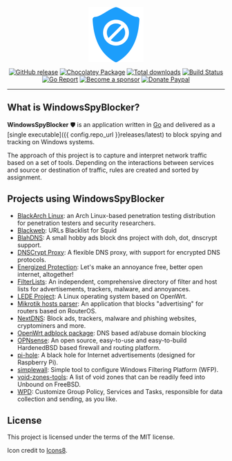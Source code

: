 <img src="assets/logo.png" alt="ddns-route53" width="128px" style="display: block; margin-left: auto; margin-right: auto"/>

<p align="center">
  <a href="https://github.com/crazy-max/WindowsSpyBlocker/releases/latest"><img src="https://img.shields.io/github/release/crazy-max/WindowsSpyBlocker.svg?style=flat-square" alt="GitHub release"></a>
  <a href="https://chocolatey.org/packages/windowsspyblocker"><img src="https://img.shields.io/chocolatey/v/windowsspyblocker?style=flat-square" alt="Chocolatey Package"></a>
  <a href="https://github.com/crazy-max/WindowsSpyBlocker/releases/latest"><img src="https://img.shields.io/github/downloads/crazy-max/WindowsSpyBlocker/total.svg?style=flat-square" alt="Total downloads"></a>
  <a href="https://github.com/crazy-max/WindowsSpyBlocker/actions?workflow=build"><img src="https://img.shields.io/github/workflow/status/crazy-max/WindowsSpyBlocker/build?label=build&logo=github&style=flat-square" alt="Build Status"></a>
  <br /><a href="https://goreportcard.com/report/github.com/crazy-max/WindowsSpyBlocker"><img src="https://goreportcard.com/badge/github.com/crazy-max/WindowsSpyBlocker?style=flat-square" alt="Go Report"></a>
  <a href="https://github.com/sponsors/crazy-max"><img src="https://img.shields.io/badge/sponsor-crazy--max-181717.svg?logo=github&style=flat-square" alt="Become a sponsor"></a>
  <a href="https://www.paypal.me/crazyws"><img src="https://img.shields.io/badge/donate-paypal-00457c.svg?logo=paypal&style=flat-square" alt="Donate Paypal"></a>
</p>

---

## What is WindowsSpyBlocker?

**WindowsSpyBlocker** :shield: is an application written in [Go](https://golang.org/) and delivered as a
[single executable]({{ config.repo_url }}releases/latest) to block spying and tracking on Windows systems.

The approach of this project is to capture and interpret network traffic based on a set of tools. Depending on the
interactions between services and source or destination of traffic, rules are created and sorted by assignment.

## Projects using WindowsSpyBlocker

* [BlackArch Linux](https://www.blackarch.org/): an Arch Linux-based penetration testing distribution for penetration testers and security researchers.
* [Blackweb](https://github.com/maravento/blackweb): URLs Blacklist for Squid
* [BlahDNS](https://blahdns.com/): A small hobby ads block dns project with doh, dot, dnscrypt support.
* [DNSCrypt Proxy](https://dnscrypt.info/): A flexible DNS proxy, with support for encrypted DNS protocols.
* [Energized Protection](https://energized.pro/): Let's make an annoyance free, better open internet, altogether!
* [FilterLists](https://filterlists.com/): An independent, comprehensive directory of filter and host lists for advertisements, trackers, malware, and annoyances.
* [LEDE Project](https://lede-project.org/): A Linux operating system based on OpenWrt.
* [Mikrotik hosts parser](https://github.com/tarampampam/mikrotik-hosts-parser): An application that blocks "advertising" for routers based on RouterOS.
* [NextDNS](https://github.com/nextdns): Block ads, trackers, malware and phishing websites, cryptominers and more.  
* [OpenWrt adblock package](https://github.com/openwrt/packages/tree/master/net/adblock/files): DNS based ad/abuse domain blocking
* [OPNsense](https://opnsense.org): An open source, easy-to-use and easy-to-build HardenedBSD based firewall and routing platform.
* [pi-hole](https://pi-hole.net/): A black hole for Internet advertisements (designed for Raspberry Pi).
* [simplewall](https://github.com/henrypp/simplewall): Simple tool to configure Windows Filtering Platform (WFP).
* [void-zones-tools](https://github.com/cyclaero/void-zones-tools): A list of void zones that can be readily feed into Unbound on FreeBSD.
* [WPD](https://getwpd.com/): Customize Group Policy, Services and Tasks, responsible for data collection and sending, as you like.

## License

This project is licensed under the terms of the MIT license.

Icon credit to [Icons8](https://icons8.com/).
